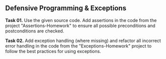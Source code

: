 ## Defensive Programming & Exceptions

**Task 01.** Use the given source code. Add assertions in the code from the project "Assertions-Homework" to ensure all possible preconditions and postconditions are checked.

**Task 02.** Add exception handling (where missing) and refactor all incorrect error handling in the code from the "Exceptions-Homework" project to follow the best practices for using exceptions.